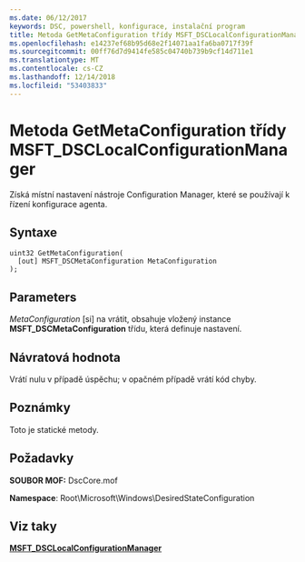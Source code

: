 ```yaml
---
ms.date: 06/12/2017
keywords: DSC, powershell, konfigurace, instalační program
title: Metoda GetMetaConfiguration třídy MSFT_DSCLocalConfigurationManager
ms.openlocfilehash: e14237ef68b95d68e2f14071aa1fa6ba0717f39f
ms.sourcegitcommit: 00ff76d7d9414fe585c04740b739b9cf14d711e1
ms.translationtype: MT
ms.contentlocale: cs-CZ
ms.lasthandoff: 12/14/2018
ms.locfileid: "53403833"
---
```

# <a name="getmetaconfiguration-method-of-the-msftdsclocalconfigurationmanager-class"></a>Metoda GetMetaConfiguration třídy MSFT_DSCLocalConfigurationManager

Získá místní nastavení nástroje Configuration Manager, které se používají k řízení konfigurace agenta.

## <a name="syntax"></a>Syntaxe

```mof
uint32 GetMetaConfiguration(
  [out] MSFT_DSCMetaConfiguration MetaConfiguration
);
```

## <a name="parameters"></a>Parameters

*MetaConfiguration* \[si\] na vrátit, obsahuje vložený instance **MSFT_DSCMetaConfiguration** třídu, která definuje nastavení.

## <a name="return-value"></a>Návratová hodnota

Vrátí nulu v případě úspěchu; v opačném případě vrátí kód chyby.

## <a name="remarks"></a>Poznámky

Toto je statické metody.

## <a name="requirements"></a>Požadavky

**SOUBOR MOF:** DscCore.mof

**Namespace**: Root\Microsoft\Windows\DesiredStateConfiguration

## <a name="see-also"></a>Viz taky

[**MSFT_DSCLocalConfigurationManager**](msft-dsclocalconfigurationmanager.md)
